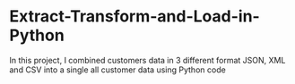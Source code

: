 # Extract-Transform-and-Load-in-Python
In this project, I combined customers data in 3 different format JSON, XML and CSV into a single all customer data using Python code
